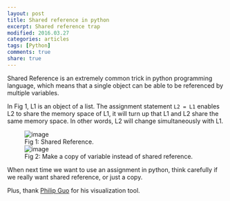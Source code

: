 ```yaml
---
layout: post
title: Shared reference in python
excerpt: Shared reference trap
modified: 2016.03.27
categories: articles
tags: [Python]
comments: true
share: true
---
```


Shared Reference is an extremely common trick in python programming language, which means that a single object can be able to be referenced by multiple variables. 

In Fig 1, L1 is an object of a list. The assignment statement `L2 = L1` enables L2 to share the memory space of L1, it will turn up that L1 and L2 share the same memory space. In other words, L2 will change simultaneously with L1.

<figure>
<img src="https://shangyblog-1256840873.cos.ap-beijing.myqcloud.com/SR0.gif" alt="image">
<figcaption>Fig 1: Shared Reference.</figcaption>
<img src="https://shangyblog-1256840873.cos.ap-beijing.myqcloud.com/SR1.gif" alt="image">
<figcaption>Fig 2: Make a copy of variable instead of shared reference.</figcaption>
</figure>

When next time we want to use an assignment in python, think carefully if we really want shared reference, or just a copy.

Plus, thank [Philip Guo](http://pythontutor.com/) for his visualization tool.

